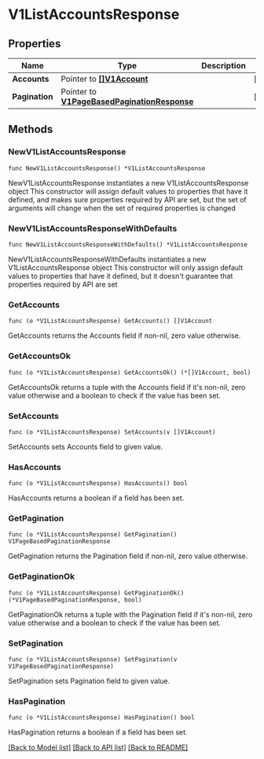 # V1ListAccountsResponse

## Properties

Name | Type | Description | Notes
------------ | ------------- | ------------- | -------------
**Accounts** | Pointer to [**[]V1Account**](V1Account.md) |  | [optional] 
**Pagination** | Pointer to [**V1PageBasedPaginationResponse**](V1PageBasedPaginationResponse.md) |  | [optional] 

## Methods

### NewV1ListAccountsResponse

`func NewV1ListAccountsResponse() *V1ListAccountsResponse`

NewV1ListAccountsResponse instantiates a new V1ListAccountsResponse object
This constructor will assign default values to properties that have it defined,
and makes sure properties required by API are set, but the set of arguments
will change when the set of required properties is changed

### NewV1ListAccountsResponseWithDefaults

`func NewV1ListAccountsResponseWithDefaults() *V1ListAccountsResponse`

NewV1ListAccountsResponseWithDefaults instantiates a new V1ListAccountsResponse object
This constructor will only assign default values to properties that have it defined,
but it doesn't guarantee that properties required by API are set

### GetAccounts

`func (o *V1ListAccountsResponse) GetAccounts() []V1Account`

GetAccounts returns the Accounts field if non-nil, zero value otherwise.

### GetAccountsOk

`func (o *V1ListAccountsResponse) GetAccountsOk() (*[]V1Account, bool)`

GetAccountsOk returns a tuple with the Accounts field if it's non-nil, zero value otherwise
and a boolean to check if the value has been set.

### SetAccounts

`func (o *V1ListAccountsResponse) SetAccounts(v []V1Account)`

SetAccounts sets Accounts field to given value.

### HasAccounts

`func (o *V1ListAccountsResponse) HasAccounts() bool`

HasAccounts returns a boolean if a field has been set.

### GetPagination

`func (o *V1ListAccountsResponse) GetPagination() V1PageBasedPaginationResponse`

GetPagination returns the Pagination field if non-nil, zero value otherwise.

### GetPaginationOk

`func (o *V1ListAccountsResponse) GetPaginationOk() (*V1PageBasedPaginationResponse, bool)`

GetPaginationOk returns a tuple with the Pagination field if it's non-nil, zero value otherwise
and a boolean to check if the value has been set.

### SetPagination

`func (o *V1ListAccountsResponse) SetPagination(v V1PageBasedPaginationResponse)`

SetPagination sets Pagination field to given value.

### HasPagination

`func (o *V1ListAccountsResponse) HasPagination() bool`

HasPagination returns a boolean if a field has been set.


[[Back to Model list]](../README.md#documentation-for-models) [[Back to API list]](../README.md#documentation-for-api-endpoints) [[Back to README]](../README.md)


